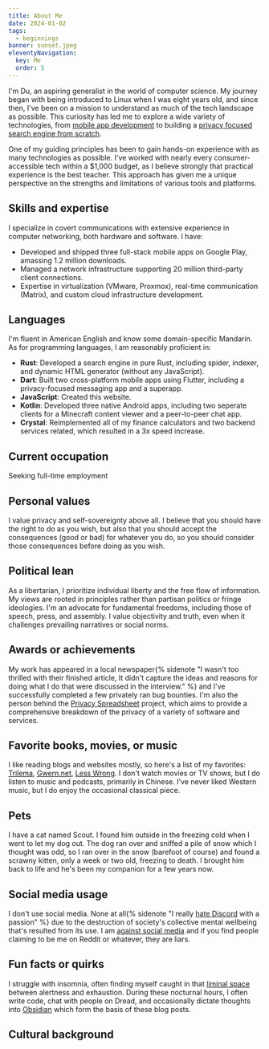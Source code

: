 ```yaml
---
title: About Me
date: 2024-01-02
tags:
  - beginnings
banner: sunset.jpeg
eleventyNavigation:
  key: Me
  order: 5
---
```

I'm Du, an aspiring generalist in the world of computer science. My journey began with being introduced to Linux when I was eight years old, and since then, I've been on a mission to understand as much of the tech landscape as possible. This curiosity has led me to explore a wide variety of technologies, from [mobile app development](/archive/2024/my-programming-journey/) to building a [privacy focused search engine from scratch](/archive/2024/building-a-search-engine).

One of my guiding principles has been to gain hands-on experience with as many technologies as possible. I've worked with nearly every consumer-accessible tech within a $1,000 budget, as I believe strongly that practical experience is the best teacher. This approach has given me a unique perspective on the strengths and limitations of various tools and platforms.

## Skills and expertise
I specialize in covert communications with extensive experience in computer networking, both hardware and software. I have:

- Developed and shipped three full-stack mobile apps on Google Play, amassing 1.2 million downloads.
- Managed a network infrastructure supporting 20 million third-party client connections.
- Expertise in virtualization (VMware, Proxmox), real-time communication (Matrix), and custom cloud infrastructure development.

## Languages
I'm fluent in American English and know some domain-specific Mandarin.
As for programming languages, I am reasonably proficient in:

- **Rust**: Developed a search engine in pure Rust, including spider, indexer, and dynamic HTML generator (without any JavaScript).
- **Dart**: Built two cross-platform mobile apps using Flutter, including a privacy-focused messaging app and a superapp.
- **JavaScript**: Created this website.
- **Kotlin**: Developed three native Android apps, including two seperate clients for a Minecraft content viewer and a peer-to-peer chat app.
- **Crystal**: Reimplemented all of my finance calculators and two backend services related, which resulted in a 3x speed increase.

## Current occupation
Seeking full-time employment

## Personal values
I value privacy and self-sovereignty above all. I believe that you should have the right to do as you wish, but also that you should accept the consequences (good or bad) for whatever you do, so you should consider those consequences before doing as you wish.

## Political lean
As a libertarian, I prioritize individual liberty and the free flow of information. My views are rooted in principles rather than partisan politics or fringe ideologies. I'm an advocate for fundamental freedoms, including those of speech, press, and assembly. I value objectivity and truth, even when it challenges prevailing narratives or social norms.

## Awards or achievements
My work has appeared in a local newspaper{% sidenote "I wasn't too thrilled with their finished article, It didn't capture the ideas and reasons for doing what I do that were discussed in the interview." %} and I've successfully completed a few privately ran bug bounties. I'm also the person behind the [Privacy Spreadsheet](/archive/2024/privacy-spreadsheet) project, which aims to provide a comprehensive breakdown of the privacy of a variety of software and services.

## Favorite books, movies, or music
I like reading blogs and websites mostly, so here's a list of my favorites: [Trilema](https://trilema.com), [Gwern.net](https://gwern.net), [Less Wrong](https://lesswrong.com). I don't watch movies or TV shows, but I do listen to music and podcasts, primarily in Chinese. I've never liked Western music, but I do enjoy the occasional classical piece.

## Pets
I have a cat named Scout. I found him outside in the freezing cold when I went to let my dog out. The dog ran over and sniffed a pile of snow which I thought was odd, so I ran over in the snow (barefoot of course) and found a scrawny kitten, only a week or two old, freezing to death. I brought him back to life and he's been my companion for a few years now.

## Social media usage
I don't use social media. None at all{% sidenote "I really [hate Discord](/archive/2024/the-tragedy-of-discord) with a passion" %} due to the destruction of society's collective mental wellbeing that's resulted from its use. I am [against social media](/archive/2024/against-social-media) and if you find people claiming to be me on Reddit or whatever, they are liars.

## Fun facts or quirks
I struggle with insomnia, often finding myself caught in that [liminal space](/archive/2024/liminal-spaces) between alertness and exhaustion. During these nocturnal hours, I often write code, chat with people on Dread, and occasionally dictate thoughts into [Obsidian](https://obsidian.md) which form the basis of these blog posts.

## Cultural background

